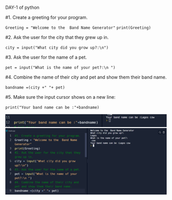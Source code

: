DAY-1 of python 


#1. Create a greeting for your program.

`Greeting = "Welcome to the  Band Name Generator"`
`print(Greeting)`

#2. Ask the user for the city that they grew up in.

`city = input("What city did you grow up?:\n")`

#3. Ask the user for the name of a pet.

`pet = input("What is the name of your pet?:\n ")`

#4. Combine the name of their city and pet and show them their band name.

`bandname =(city +" "+ pet)`

#5. Make sure the input cursor shows on a new line:

`print("Your band name can be :"+bandname)`

![Alt text](images/bandname%20code%202.png)
![Alt text](images/bandname%20code.png)
